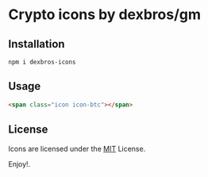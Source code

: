 # Crypto icons by dexbros/gm

## Installation

`npm i dexbros-icons`


## Usage

```html
<span class="icon icon-btc"></span>
```


## License

Icons are licensed under the [MIT](/LICENSE.md) License.


Enjoy!.
